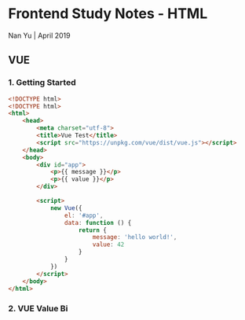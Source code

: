 # Frontend Study Notes - HTML  
Nan Yu | April 2019   
  
## VUE
### 1.  Getting Started
```html
<!DOCTYPE html>
<!DOCTYPE html>
<html>
	<head>
		<meta charset="utf-8">
		<title>Vue Test</title>
		<script src="https://unpkg.com/vue/dist/vue.js"></script>
	</head>
	<body>
		<div id="app">
			<p>{{ message }}</p>
			<p>{{ value }}</p>
		</div>

		<script>
			new Vue({
				el: '#app',
				data: function () {
					return {
						message: 'hello world!',
						value: 42
					}
				}
			})
		</script>
	</body>
</html>
```

### 2. VUE Value Bi
<!--stackedit_data:
eyJoaXN0b3J5IjpbNTg4MzMzNTM5LDQ2MTM5OTM0LC0xNzI5MD
gyMjIsLTcxMDE1ODMyNl19
-->